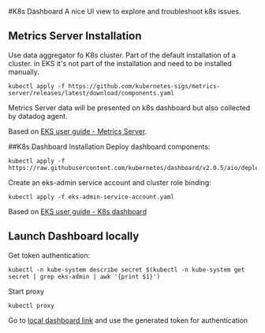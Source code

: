#K8s Dashboard
A nice UI view to explore and troubleshoot k8s issues. 

## Metrics Server Installation
Use data aggregator fo K8s cluster. Part of the default installation of a cluster. in EKS it's not part of the installation and need to be installed manually.

```shell
kubectl apply -f https://github.com/kubernetes-sigs/metrics-server/releases/latest/download/components.yaml
```
Metrics Server data will be presented on k8s dashboard but also collected by datadog agent.

Based on [EKS user guide - Metrics Server](https://docs.aws.amazon.com/eks/latest/userguide/metrics-server.html).

##K8s Dashboard Installation
Deploy dashboard components:
```shell
kubectl apply -f https://raw.githubusercontent.com/kubernetes/dashboard/v2.0.5/aio/deploy/recommended.yaml
```
Create an eks-admin service account and cluster role binding:
```shell
kubectl apply -f eks-admin-service-account.yaml
``` 
Based on [EKS user guide - K8s dashboard](https://docs.aws.amazon.com/eks/latest/userguide/dashboard-tutorial.html)

## Launch Dashboard locally
Get token authentication:
```shell
kubectl -n kube-system describe secret $(kubectl -n kube-system get secret | grep eks-admin | awk '{print $1}')
```
Start proxy
```shell
kubectl proxy
```

Go to [local dashboard link](http://localhost:8001/api/v1/namespaces/kubernetes-dashboard/services/https:kubernetes-dashboard:/proxy/#!/login) and use the generated token for authentication
